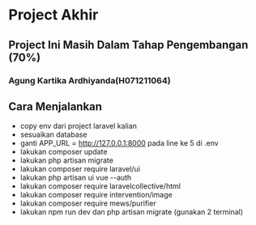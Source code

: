 <h1>Project Akhir</h1>
<h2>Project Ini Masih Dalam Tahap Pengembangan (70%)</h2>
<h3>Agung Kartika Ardhiyanda(H071211064)</h3>


## Cara Menjalankan
- copy env dari project laravel kalian
- sesuaikan database
- ganti  APP_URL = http://127.0.0.1:8000 pada line ke 5 di .env
- lakukan composer update
- lakukan php artisan migrate
- lakukan composer require laravel/ui
- lakukan php artisan ui vue --auth
- lakukan composer require laravelcollective/html
- lakukan composer require intervention/image
- lakukan composer require mews/purifier
- lakukan npm run dev dan php artisan migrate (gunakan 2 terminal)



